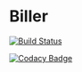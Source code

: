 # Biller

[![Build Status](https://travis-ci.org/kickmeforpresident/Biller.svg?branch=master)](https://travis-ci.org/kickmeforpresident/Biller)

[![Codacy Badge](https://api.codacy.com/project/badge/Grade/121bf89eafd1449eba96bbb25555af7c)](https://www.codacy.com/app/kickmeforpresident/Biller?utm_source=github.com&amp;utm_medium=referral&amp;utm_content=kickmeforpresident/Biller&amp;utm_campaign=Badge_Grade)
